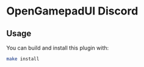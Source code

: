 # OpenGamepadUI Discord

## Usage

You can build and install this plugin with:

```bash
make install
```
